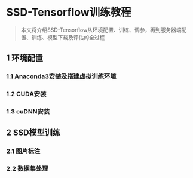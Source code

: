 # SSD-Tensorflow训练教程

>本文将介绍SSD-Tensorflow从环境配置、训练、调参，再到服务器端配置、训练、模型下载及评估的全过程

## 1 环境配置

### 1.1 Anaconda3安装及搭建虚拟训练环境

### 1.2 CUDA安装

### 1.3 cuDNN安装

## 2 SSD模型训练

### 2.1 图片标注

### 2.2 数据集处理